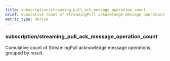 ```yaml
---
title: subscription/streaming_pull_ack_message_operation_count
brief: Cumulative count of StreamingPull acknowledge message operations, grouped by result.
metric_type: derive
---
```

### subscription/streaming_pull_ack_message_operation_count

Cumulative count of StreamingPull acknowledge message operations, grouped by result.